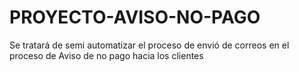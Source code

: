 # PROYECTO-AVISO-NO-PAGO
Se tratará de semi automatizar el proceso de envió de correos en el proceso de Aviso de no pago hacia los clientes

